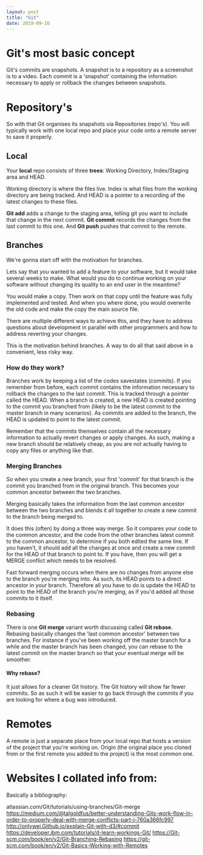 ```yaml
---
layout: post
title: "Git"
date: 2019-09-16 
---
```


# Git's most basic concept

Git's commits are snapshots. A snapshot is to a repository as a screenshot is to a video. Each commit is a 'snapshot' containing the information necessary to apply or rollback the changes between snapshots.

# Repository's

So with that Git organises its snapshots via Repositories (repo's). You will typically work with one local repo and place your code onto a remote server to save it properly.

## Local

Your **local** repo consists of three **trees**: Working Directory, Index/Staging area and HEAD.

Working directory is where the files live. Index is what files from the working directory are being tracked. And HEAD is a pointer to a recording of the latest changes to these files.

**Git add** adds a change to the staging area, telling git you want to include that change in the next commit. **Git commit** records the changes from the last commit to this one. And **Git push** pushes that commit to the remote.

## Branches

We're gonna start off with the motivation for branches.

Lets say that you wanted to add a feature to your software, but it would take several weeks to make. What would you do to continue working on your software without changing its quality to an end user in the meantime?

You would make a copy. Then work on that copy until the feature was fully implemented and tested. And when you where done, you would overwrite the old code and make the copy the main source file.

There are multiple different ways to achieve this, and they have to address questions about development in parallel with other programmers and how to address reverting your changes.

This is the motivation behind branches. A way to do all that said above in a convenient, less risky way.

### How do they work?

Branches work by keeping a list of the codes savestates (commits). If you remember from before, each commit contains the information necessary to rollback the changes to the last commit. This is tracked through a pointer called the HEAD. When a branch is created, a new HEAD is created pointing to the commit you branched from (likely to be the latest commit to the master branch in many scenarios). As commits are added to the branch, the HEAD is updated to point to the latest commit. 

Remember that the commits themselves contain all the necessary information to actually revert changes or apply changes. As such, making a new branch should be relatively cheap, as you are not actually having to copy any files or anything like that.

### Merging Branches

So when you create a new branch, your first 'commit' for that branch is the commit you branched from in the original branch.  This becomes your common ancestor between the two branches.

Merging basically takes the information from the last common ancestor between the two branches and blends it all together to create a new commit to the branch being merged to.

It does this (often) by doing a three way merge. So it compares your code to the common ancestor, and the code from the other branches latest commit to the common ancestor, to determine if you both edited the same line. If you haven't, it should add all the changes at once and create a new commit for the HEAD of that branch to point to. If you have, then you will get a MERGE conflict which needs to be resolved.

Fast forward merging occurs when there are no changes from anyone else to the branch you're merging into. As such, its HEAD points to a direct ancestor in your branch. Therefore all you have to do is update the HEAD to point to the HEAD of the branch you're merging, as if you'd added all those commits to it itself.

### Rebasing

There is one **Git merge** variant worth discussing called **Git rebase**. Rebasing basically changes the 'last common ancestor' between two branches. For instance if you've been working off the master branch for a while and the master branch has been changed, you can rebase to the latest commit on the master branch so that your eventual merge will be smoother.

#### Why rebase?

It just allows for a cleaner Git history. The Git history will show far fewer commits. So as such it will be easier to go back through the commits if you are looking for where a bug was introduced.

# Remotes

A remote is just a separate place from your local repo that hosts a version of the project that you're working on. Origin (the original place you cloned from or the first remote you added to the project) is the most common one.

# Websites I collated info from:

Basically a bibliography:

atlassian.com/Git/tutorials/using-branches/Git-merge
https://medium.com/@talgoldfus/better-understanding-Gits-work-flow-in-order-to-properly-deal-with-merge-conflicts-part-i-760a366fc997
http://onlywei.Github.io/explain-Git-with-d3/#commit
https://developer.ibm.com/tutorials/d-learn-workings-Git/
https://Git-scm.com/book/en/v2/Git-Branching-Rebasing
https://git-scm.com/book/en/v2/Git-Basics-Working-with-Remotes
